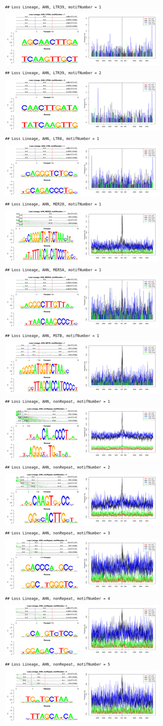 

```
## Loss Lineage, AHN, LTR39, motifNumber = 1
```

![plot of chunk motifPValues](figure/motifPValues-1.png)

```
## Loss Lineage, AHN, LTR39, motifNumber = 2
```

![plot of chunk motifPValues](figure/motifPValues-2.png)

```
## Loss Lineage, AHN, LTR8, motifNumber = 1
```

![plot of chunk motifPValues](figure/motifPValues-3.png)

```
## Loss Lineage, AHN, MER20, motifNumber = 1
```

![plot of chunk motifPValues](figure/motifPValues-4.png)

```
## Loss Lineage, AHN, MER5A, motifNumber = 1
```

![plot of chunk motifPValues](figure/motifPValues-5.png)

```
## Loss Lineage, AHN, MSTB, motifNumber = 1
```

![plot of chunk motifPValues](figure/motifPValues-6.png)

```
## Loss Lineage, AHN, nonRepeat, motifNumber = 1
```

![plot of chunk motifPValues](figure/motifPValues-7.png)

```
## Loss Lineage, AHN, nonRepeat, motifNumber = 2
```

![plot of chunk motifPValues](figure/motifPValues-8.png)

```
## Loss Lineage, AHN, nonRepeat, motifNumber = 3
```

![plot of chunk motifPValues](figure/motifPValues-9.png)

```
## Loss Lineage, AHN, nonRepeat, motifNumber = 4
```

![plot of chunk motifPValues](figure/motifPValues-10.png)

```
## Loss Lineage, AHN, nonRepeat, motifNumber = 5
```

![plot of chunk motifPValues](figure/motifPValues-11.png)
  
